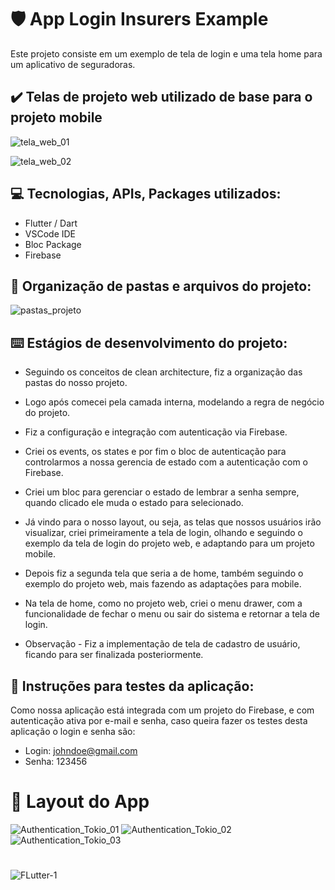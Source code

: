 # :shield: App Login Insurers Example

Este projeto consiste em um exemplo de tela de login e uma tela home para um aplicativo de seguradoras.

## :heavy_check_mark: Telas de projeto web utilizado de base para o projeto mobile

![tela_web_01](https://user-images.githubusercontent.com/41458938/165120241-f67ecc68-be76-4c38-b229-a6038dcfc925.png)

![tela_web_02](https://user-images.githubusercontent.com/41458938/165120278-c1120d3a-de1f-4a93-a219-f930562df6b5.png)
  
## :computer: Tecnologias, APIs, Packages utilizados:
  
  * Flutter / Dart
  * VSCode IDE
  * Bloc Package
  * Firebase

## :file_folder: Organização de pastas e arquivos do projeto:

![pastas_projeto](https://user-images.githubusercontent.com/41458938/165124915-219d6eeb-242c-40b0-b788-552927b3694e.png)

  
## :keyboard: Estágios de desenvolvimento do projeto:

  - Seguindo os conceitos de clean architecture, fiz a organização das pastas do nosso projeto.

  - Logo após comecei pela camada interna, modelando a regra de negócio do projeto.
  
  - Fiz a configuração e integração com autenticação via Firebase.
  
  - Criei os events, os states e por fim o bloc de autenticação para controlarmos a nossa gerencia de estado com a autenticação com o Firebase.

  - Criei um bloc para gerenciar o estado de lembrar a senha sempre, quando clicado ele muda o estado para selecionado.
  
  - Já vindo para o nosso layout, ou seja, as telas que nossos usuários irão visualizar, criei primeiramente a tela de login, olhando e seguindo o exemplo da tela de login do projeto web, e adaptando para um projeto mobile.
  
  - Depois fiz a segunda tela que seria a de home, também seguindo o exemplo do projeto web, mais fazendo as adaptações para mobile.
  
  - Na tela de home, como no projeto web, criei o menu drawer, com a funcionalidade de fechar o menu ou sair do sistema e retornar a tela de login.
  
  - Observação - Fiz a implementação de tela de cadastro de usuário, ficando para ser finalizada posteriormente. 

## :closed_lock_with_key: Instruções para testes da aplicação:

Como nossa aplicação está integrada com um projeto do Firebase, e com autenticação ativa por e-mail e senha, caso queira fazer os testes desta aplicação o login e senha são:

* Login: johndoe@gmail.com
* Senha: 123456

##

 # :iphone: Layout do App
  
  ![Authentication_Tokio_01](https://user-images.githubusercontent.com/41458938/165128634-30332d30-2d1f-4146-bac2-4785c666cb3c.gif)
  ![Authentication_Tokio_02](https://user-images.githubusercontent.com/41458938/165128855-8d095d88-b00c-4f90-b56d-f4beee01bd2a.gif)
  ![Authentication_Tokio_03](https://user-images.githubusercontent.com/41458938/165132139-e82ccb6e-641d-4a1f-8ef1-ac50f7fb3e8d.gif)
 
   
  #
  
  ![FLutter-1](https://user-images.githubusercontent.com/41458938/161364495-d0dbe155-75f3-4a03-a58f-307d9212b8aa.png)
